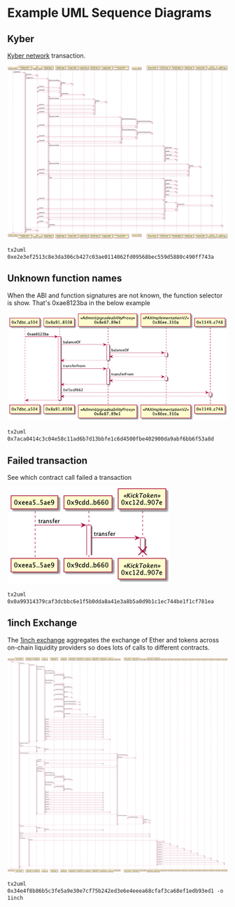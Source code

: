 # Example UML Sequence Diagrams

## Kyber

[Kyber network](https://kyber.network/) transaction.

![Kyber](./kyber.png)

```
tx2uml 0xe2e3ef2513c8e3da306cb427c03ae0114062fd09568bec559d5880c490ff743a
```

## Unknown function names

When the ABI and function signatures are not known, the function selector is show. That's 0xae8123ba in the below example

![FuncSelectors](./funcSelectors.png)

```
tx2uml 0x7aca0414c3c04e58c11ad6b7d13bbfe1c6d4500fbe402900da9abf6bb6f53a8d
```

## Failed transaction

See which contract call failed a transaction

![failed](./failedTx.png)

```
tx2uml 0x0a99314379caf3dcbbc6e1f5b0dda8a41e3a8b5a0d9b1c1ec744be1f1cf781ea
```

## 1inch Exchange

The [1inch exchange](https://1inch.exchange/) aggregates the exchange of Ether and tokens across on-chain liquidity providers so does lots of calls to different contracts.

![1inch](./1inch.png)

```
tx2uml 0x34e4f8b86b5c3fe5a9e30e7cf75b242ed3e6e4eeea68cfaf3ca68ef1edb93ed1 -o 1inch
```
